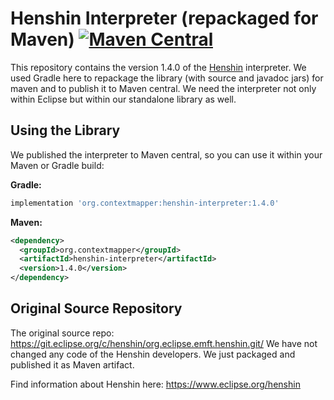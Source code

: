 # Henshin Interpreter (repackaged for Maven) [![Maven Central](https://img.shields.io/maven-central/v/org.contextmapper/henshin-interpreter.svg?label=Maven%20Central)](https://search.maven.org/search?q=g:%22org.contextmapper%22%20AND%20a:%22henshin-interpreter%22)
This repository contains the version 1.4.0 of the [Henshin](https://www.eclipse.org/henshin) interpreter. We used Gradle here to repackage the library (with source and javadoc jars) for maven and to publish it to Maven central. We need the interpreter not only within Eclipse but within our standalone library as well.

## Using the Library
We published the interpreter to Maven central, so you can use it within your Maven or Gradle build:

**Gradle:**
```gradle
implementation 'org.contextmapper:henshin-interpreter:1.4.0'
```

**Maven:**
```xml
<dependency>
  <groupId>org.contextmapper</groupId>
  <artifactId>henshin-interpreter</artifactId>
  <version>1.4.0</version>
</dependency>
```

## Original Source Repository
The original source repo: https://git.eclipse.org/c/henshin/org.eclipse.emft.henshin.git/
We have not changed any code of the Henshin developers. We just packaged and published it as Maven artifact.

Find information about Henshin here: https://www.eclipse.org/henshin
